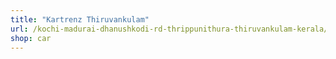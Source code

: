 ```yaml
---
title: "Kartrenz Thiruvankulam"
url: /kochi-madurai-dhanushkodi-rd-thrippunithura-thiruvankulam-kerala/kartrenz-thiruvankulam/
shop: car
---
```

